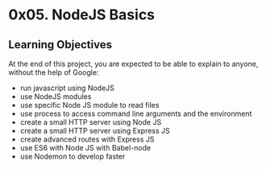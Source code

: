 #  0x05. NodeJS Basics #
## Learning Objectives ##

At the end of this project, you are expected to be able to explain to anyone, without the help of Google:

*    run javascript using NodeJS
*    use NodeJS modules
*    use specific Node JS module to read files
*    use process to access command line arguments and the       environment
*    create a small HTTP server using Node JS
*    create a small HTTP server using Express JS
*    create advanced routes with Express JS
*    use ES6 with Node JS with Babel-node
*    use Nodemon to develop faster
